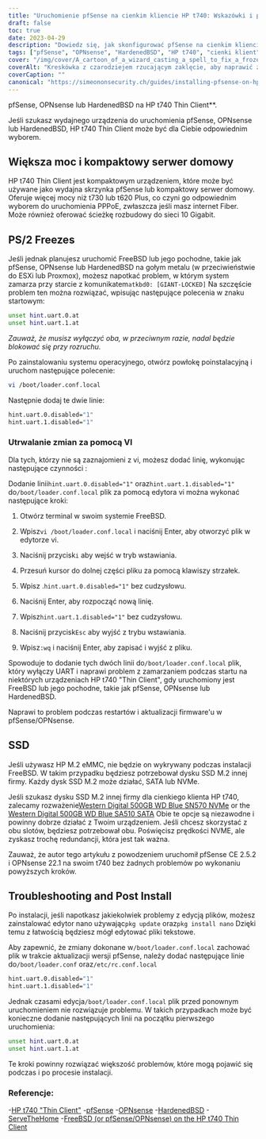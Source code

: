 ```yaml
---
title: "Uruchomienie pfSense na cienkim kliencie HP t740: Wskazówki i przewodnik rozwiązywania problemów"
draft: false
toc: true
date: 2023-04-29
description: "Dowiedz się, jak skonfigurować pfSense na cienkim kliencie HP t740 i jak rozwiązywać potencjalne problemy, takie jak zamrażanie i problemy z wykrywaniem dysków SSD."
tags: ["pfSense", "OPNsense", "HardenedBSD", "HP t740", "cienki klient", "serwer domowy", "PPPoE", "FreeBSD", "zachęta do uruchomienia systemu", "loader.conf.local", "nano edytor", "Wykrywanie dysków SSD", "M.2 SSD", "Western Digital", "rozwiązywanie problemów", "poinstalacyjne", "UART", "ESXi", "Proxmox"]
cover: "/img/cover/A_cartoon_of_a_wizard_casting_a_spell_to_fix_a_frozen_computer.png"
coverAlt: "Kreskówka z czarodziejem rzucającym zaklęcie, aby naprawić zamrożony komputer, z dymkiem mówiącym o rozwiązaniu problemu"
coverCaption: ""
canonical: "https://simeononsecurity.ch/guides/installing-pfsense-on-hp-t740-thin-client/"
---
```

 pfSense, OPNsense lub HardenedBSD na HP t740 Thin Client**.

Jeśli szukasz wydajnego urządzenia do uruchomienia pfSense, OPNsense lub HardenedBSD, HP t740 Thin Client może być dla Ciebie odpowiednim wyborem.

## Większa moc i kompaktowy serwer domowy

HP t740 Thin Client jest kompaktowym urządzeniem, które może być używane jako wydajna skrzynka pfSense lub kompaktowy serwer domowy. Oferuje więcej mocy niż t730 lub t620 Plus, co czyni go odpowiednim wyborem do uruchomienia PPPoE, zwłaszcza jeśli masz internet Fiber. Może również oferować ścieżkę rozbudowy do sieci 10 Gigabit.

## PS/2 Freezes

Jeśli jednak planujesz uruchomić FreeBSD lub jego pochodne, takie jak pfSense, OPNsense lub HardenedBSD na gołym metalu (w przeciwieństwie do ESXi lub Proxmox), możesz napotkać problem, w którym system zamarza przy starcie z komunikatem`atkbd0: [GIANT-LOCKED]` Na szczęście problem ten można rozwiązać, wpisując następujące polecenia w znaku startowym:

```bash
unset hint.uart.0.at
unset hint.uart.1.at
```

*Zauważ, że musisz wyłączyć oba, w przeciwnym razie, nadal będzie blokować się przy rozruchu.*

Po zainstalowaniu systemu operacyjnego, otwórz powłokę poinstalacyjną i uruchom następujące polecenie:

```bash
vi /boot/loader.conf.local
```
Następnie dodaj te dwie linie:
```bash
hint.uart.0.disabled="1"
hint.uart.1.disabled="1"
```

### Utrwalanie zmian za pomocą VI
Dla tych, którzy nie są zaznajomieni z vi, możesz dodać linię, wykonując następujące czynności :

Dodanie linii`hint.uart.0.disabled="1"` oraz`hint.uart.1.disabled="1"` do`/boot/loader.conf.local` plik za pomocą edytora vi można wykonać następujące kroki:

1. Otwórz terminal w swoim systemie FreeBSD.

2. Wpisz`vi /boot/loader.conf.local` i naciśnij Enter, aby otworzyć plik w edytorze vi.

3. Naciśnij przycisk`i` aby wejść w tryb wstawiania.

4. Przesuń kursor do dolnej części pliku za pomocą klawiszy strzałek.

5. Wpisz .`hint.uart.0.disabled="1"` bez cudzysłowu.

6. Naciśnij Enter, aby rozpocząć nową linię.

7. Wpisz`hint.uart.1.disabled="1"` bez cudzysłowu.

8. Naciśnij przycisk`Esc` aby wyjść z trybu wstawiania.

9. Wpisz`:wq` i naciśnij Enter, aby zapisać i wyjść z pliku.

Spowoduje to dodanie tych dwóch linii do`/boot/loader.conf.local` plik, który wyłączy UART i naprawi problem z zamarzaniem podczas startu na niektórych urządzeniach HP t740 "Thin Client", gdy uruchomiony jest FreeBSD lub jego pochodne, takie jak pfSense, OPNsense lub HardenedBSD.

Naprawi to problem podczas restartów i aktualizacji firmware'u w pfSense/OPNsense.

## SSD

Jeśli używasz HP M.2 eMMC, nie będzie on wykrywany podczas instalacji FreeBSD. W takim przypadku będziesz potrzebował dysku SSD M.2 innej firmy. Każdy dysk SSD M.2 może działać, SATA lub NVMe.

Jeśli szukasz dysku SSD M.2 innej firmy dla cienkiego klienta HP t740, zalecamy rozważenie[Western Digital 500GB WD Blue SN570 NVMe](https://amzn.to/44bFCBk) or the [Western Digital 500GB WD Blue SA510 SATA](https://amzn.to/3AEbd0V) Obie te opcje są niezawodne i powinny dobrze działać z Twoim urządzeniem. Jeśli chcesz skorzystać z obu slotów, będziesz potrzebował obu. Poświęcisz prędkości NVME, ale zyskasz trochę redundancji, która jest tak ważna.

Zauważ, że autor tego artykułu z powodzeniem uruchomił pfSense CE 2.5.2 i OPNsense 22.1 na swoim t740 bez żadnych problemów po wykonaniu powyższych kroków.

## Troubleshooting and Post Install

Po instalacji, jeśli napotkasz jakiekolwiek problemy z edycją plików, możesz zainstalować edytor nano używając`pkg update` oraz`pkg install nano` Dzięki temu z łatwością będziesz mógł edytować pliki tekstowe.

Aby zapewnić, że zmiany dokonane w`/boot/loader.conf.local` zachować plik w trakcie aktualizacji wersji pfSense, należy dodać następujące linie do`/boot/loader.conf` oraz`/etc/rc.conf.local` 
```bash
hint.uart.0.disabled="1"
hint.uart.1.disabled="1"
```

Jednak czasami edycja`/boot/loader.conf.local` plik przed ponownym uruchomieniem nie rozwiązuje problemu. W takich przypadkach może być konieczne dodanie następujących linii na początku pierwszego uruchomienia:

```bash
unset hint.uart.0.at
unset hint.uart.1.at
```

Te kroki powinny rozwiązać większość problemów, które mogą pojawić się podczas i po procesie instalacji.

### Referencje:
-[HP t740 "Thin Client"](https://www8.hp.com/us/en/thin-clients/t740.html)
-[pfSense](https://www.pfsense.org/)
-[OPNsense](https://opnsense.org/)
-[HardenedBSD](https://hardenedbsd.org/)
-[ServeTheHome](https://www.servethehome.com/hp-t740-thin-client-review/)
-[FreeBSD (or pfSense/OPNsense) on the HP t740 Thin Client](https://www.neelc.org/posts/hp-t740-freebsd/)